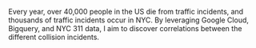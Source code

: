 Every year, over 40,000 people in the US die from traffic incidents, and thousands of traffic incidents occur in NYC. By leveraging Google Cloud, Bigquery, and NYC 311 data, I aim to discover correlations between the different collision incidents.

